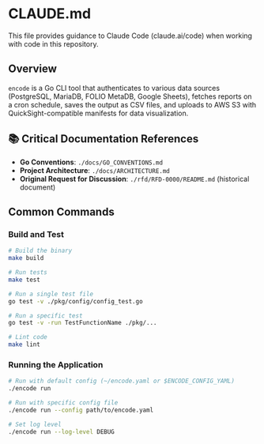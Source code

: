 # CLAUDE.md

This file provides guidance to Claude Code (claude.ai/code) when working with code in this repository.

## Overview

`encode` is a Go CLI tool that authenticates to various data sources (PostgreSQL, MariaDB, FOLIO MetaDB, Google Sheets), fetches reports on a cron schedule, saves the output as CSV files, and uploads to AWS S3 with QuickSight-compatible manifests for data visualization.


## 📚 Critical Documentation References
- **Go Conventions**: `./docs/GO_CONVENTIONS.md`
- **Project Architecture**: `./docs/ARCHITECTURE.md`
- **Original Request for Discussion**: `./rfd/RFD-0000/README.md` (historical document)

## Common Commands

### Build and Test
```bash
# Build the binary
make build

# Run tests
make test

# Run a single test file
go test -v ./pkg/config/config_test.go

# Run a specific test
go test -v -run TestFunctionName ./pkg/...

# Lint code
make lint
```

### Running the Application
```bash
# Run with default config (~/encode.yaml or $ENCODE_CONFIG_YAML)
./encode run

# Run with specific config file
./encode run --config path/to/encode.yaml

# Set log level
./encode run --log-level DEBUG
```
